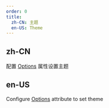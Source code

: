 ```yaml
---
order: 0
title:
  zh-CN: 主题
  en-US: Theme
---
```


## zh-CN

配置 [Options](https://ld246.com/article/1549638745630#options) 属性设置主题

## en-US

Configure [Options](https://ld246.com/article/1549638745630#options) attribute to set theme
